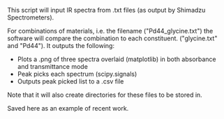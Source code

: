 This script will input IR spectra from .txt files (as output by Shimadzu Spectrometers).

For combinations of materials, i.e. the filename ("Pd44_glycine.txt") the software will compare the combination to each constituent.
("glycine.txt" and "Pd44"). It outputs the following: 

- Plots a .png of three spectra overlaid (matplotlib) in both absorbance and transmittance mode
- Peak picks each spectrum (scipy.signals)
- Outputs peak picked list to a .csv file

Note that it will also create directories for these files to be stored in.

Saved here as an example of recent work.
